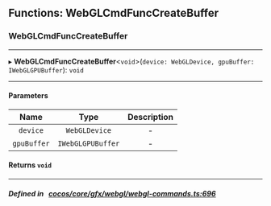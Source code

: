 ## Functions: WebGLCmdFuncCreateBuffer

### WebGLCmdFuncCreateBuffer


___
▸ **WebGLCmdFuncCreateBuffer**<`void`\>(`device: WebGLDevice, gpuBuffer: IWebGLGPUBuffer`): `void`
___


#### Parameters

| Name | Type | Description |
| :------: | :------: | :------: |
| `device` | `WebGLDevice` | - |
| `gpuBuffer` | `IWebGLGPUBuffer` | - |

#### Returns `void` 
___


##### Defined in &nbsp;   [cocos/core/gfx/webgl/webgl-commands.ts:696](https://github.com/cocos-creator/engine/blob/c7bf6b8a9/cocos/core/gfx/webgl/webgl-commands.ts#L696)&nbsp;
